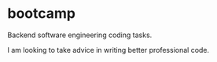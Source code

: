 # bootcamp
Backend software engineering coding tasks.

I am looking to take advice in writing better professional code.
